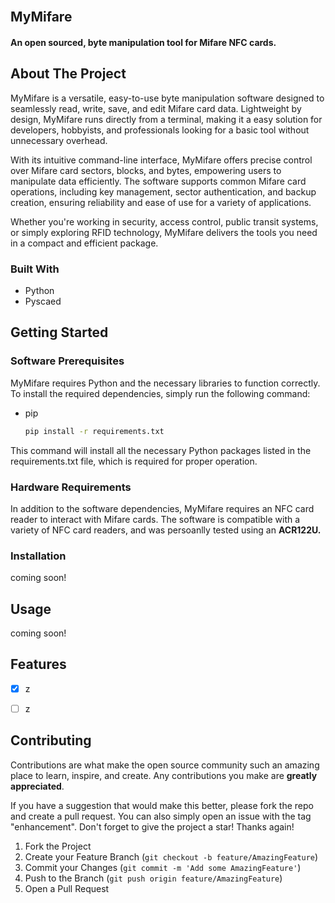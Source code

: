 <!-- PROJECT LOGO -->
<br />


  <h2>MyMifare</h2>


   <h4>An open sourced, byte manipulation tool for Mifare NFC cards.</h4>
 
   
</div>


<!-- ABOUT THE PROJECT -->
## About The Project

MyMifare is a versatile, easy-to-use byte manipulation software designed to seamlessly read, write, save, and edit Mifare card data. Lightweight by design, MyMifare runs directly from a terminal, making it a easy solution for developers, hobbyists, and professionals looking for a basic tool without unnecessary overhead.

With its intuitive command-line interface, MyMifare offers precise control over Mifare card sectors, blocks, and bytes, empowering users to manipulate data efficiently. The software supports common Mifare card operations, including key management, sector authentication, and backup creation, ensuring reliability and ease of use for a variety of applications.

Whether you're working in security, access control, public transit systems, or simply exploring RFID technology, MyMifare delivers the tools you need in a compact and efficient package.


### Built With

* Python
* Pyscaed


<!-- GETTING STARTED -->
## Getting Started

### Software Prerequisites

MyMifare requires Python and the necessary libraries to function correctly. To install the required dependencies, simply run the following command:

* pip
  ```sh
  pip install -r requirements.txt
  ```

 This command will install all the necessary Python packages listed in the requirements.txt file, which is required for proper operation.

### Hardware Requirements
In addition to the software dependencies, MyMifare requires an NFC card reader to interact with Mifare cards. The software is compatible with a variety of NFC card readers, and was persoanlly tested using an **ACR122U.**

### Installation

coming soon!



<!-- USAGE EXAMPLES -->
## Usage

coming soon!




<!-- ROADMAP -->
## Features

- [x] z
- [ ] z




<!-- CONTRIBUTING -->
## Contributing

Contributions are what make the open source community such an amazing place to learn, inspire, and create. Any contributions you make are **greatly appreciated**.

If you have a suggestion that would make this better, please fork the repo and create a pull request. You can also simply open an issue with the tag "enhancement".
Don't forget to give the project a star! Thanks again!

1. Fork the Project
2. Create your Feature Branch (`git checkout -b feature/AmazingFeature`)
3. Commit your Changes (`git commit -m 'Add some AmazingFeature'`)
4. Push to the Branch (`git push origin feature/AmazingFeature`)
5. Open a Pull Request


